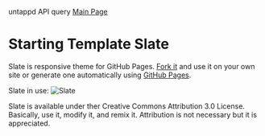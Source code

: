 untappd API query
[Main Page](https://rookieddz.github.io/)




Starting Template
Slate
=====
Slate is responsive theme for GitHub Pages. [Fork it](https://github.com/jsncostello/slate/fork_select) and use it on your own site or generate one automatically using [GitHub Pages](http://pages.github.com).

Slate in use:
![Slate](https://f.cloud.github.com/assets/416727/1730110/c72a2f96-62d3-11e3-9d6f-efc53e24aeb2.png)


Slate is available under ther Creative Commons Attribution 3.0 License. Basically, use it, modify it, and remix it. Attribution is not necessary but it is appreciated.
